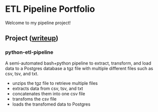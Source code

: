 # ETL Pipeline Portfolio

Welcome to my pipeline project!

## Project ([writeup](./writeup/article.md))

### python-etl-pipeline
A semi-automated bash+python pipeline to extract, transform, and load data to a Postgres database a tgz file with multiple different files such as csv, tsv, and txt.

- unzips the tgz file to retrieve multiple files
- extracts data from csv, tsv, and txt
- concatenates them into one csv file
- transfoms the csv file 
- loads the transfomed data to Postgres